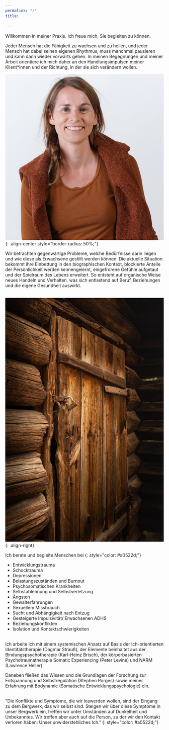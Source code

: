 ```yaml
---
permalink: "/"
title: 

---
```

Willkommen in meiner Praxis. Ich freue mich, Sie begleiten zu können.

Jeder Mensch hat die Fähigkeit zu wachsen und zu heilen, und jeder Mensch hat dabei seinen eigenen Rhythmus, muss manchmal pausieren und kann dann wieder vorwärts gehen. In meinen Begegnungen und meiner Arbeit orientiere ich mich daher an den Handlungsimpulsen meiner Klient*innen und der Richtung, in der sie sich verändern wollen.

![Veronika Rotfuß](/assets/images/Home_Veronika_klein.jpg){: .align-center style="border-radius: 50%;"}

Wir betrachten gegenwärtige Probleme, welche Bedürfnisse darin liegen und wie diese als Erwachsene gestillt werden können. Die aktuelle Situation bekommt ihre Einbettung in den biographischen Kontext, blockierte Anteile der Persönlichkeit werden kennengelernt, eingefrorene Gefühle aufgetaut und der Spielraum des Lebens erweitert. So entsteht auf organische Weise neues Handeln und Verhalten, was sich entlastend auf Beruf, Beziehungen und die eigene Gesundheit auswirkt.  
<br>

![Tuer](/assets/images/Home_Tuer_klein.jpg){: .align-right}

Ich berate und begleite Menschen bei
{: style="color: #a0522d;"}

* Entwicklungstrauma
* Schocktrauma
* Depressionen
* Belastungszuständen und Burnout
* Psychosomatischen Krankheiten
* Selbstablehnung und Selbstverletzung
* Ängsten
* Gewalterfahrungen
* Sexuellem Missbrauch
* Sucht und Abhängigkeit nach Entzug
* Gesteigerte Impulsivität/ Erwachsenen ADHS
* Beziehungskonflikten
* Isolation und Kontaktschwierigkeiten

<br>  
Ich arbeite ich mit einem systemischen Ansatz auf Basis der Ich-orientierten Identitätstherapie (Dagmar Strauß), der Elemente beinhaltet aus der Bindungspsychotherapie (Karl-Heinz Brisch), der körperbasierten Psychotraumatherapie Somatic Experiencing (Peter Levine) und NARM (Lawrence Heller).

Daneben fließen das Wissen und die Grundlagen der Forschung zur Entspannung und Selbstregulation (Stephen Porges) sowie meiner Erfahrung mit Bodynamic (Somatische Entwicklungspsychologie) ein.

<br>
"Die Konflikte und Symptome, die wir loswerden wollen, sind der Eingang zu dem Bergwerk, das wir selbst sind. Steigen wir über diese Symptome in unser Bergwerk ein, treffen wir unter Umständen auf Dunkelheit und Unbekanntes. Wir treffen aber auch auf die Person, zu der wir den Kontakt verloren haben: Unser unwiderstehliches Ich."
{: style="color: #a0522d;"}
